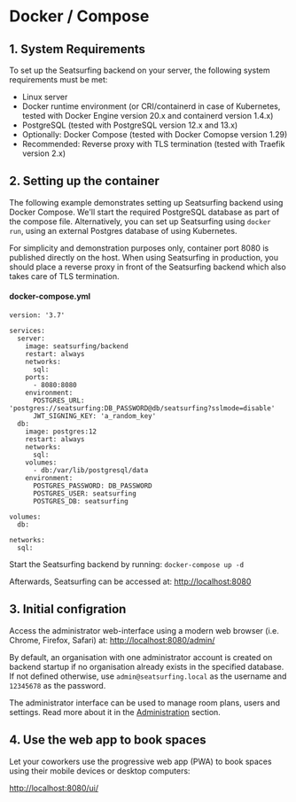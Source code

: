 # Docker / Compose

## 1. System Requirements
To set up the Seatsurfing backend on your server, the following system requirements must be met:

* Linux server
* Docker runtime environment (or CRI/containerd in case of Kubernetes, tested with Docker Engine version 20.x and containerd version 1.4.x)
* PostgreSQL (tested with PostgreSQL version 12.x and 13.x)
* Optionally: Docker Compose (tested with Docker Comopse version 1.29)
* Recommended: Reverse proxy with TLS termination (tested with Traefik version 2.x)

## 2. Setting up the container
The following example demonstrates setting up Seatsurfing backend using Docker Compose. We'll start the required PostgreSQL database as part of the compose file. Alternatively, you can set up Seatsurfing using ```docker run```, using an external Postgres database of using Kubernetes.

For simplicity and demonstration purposes only, container port 8080 is published directly on the host. When using Seatsurfing in production, you should place a reverse proxy in front of the Seatsurfing backend which also takes care of TLS termination.

#### docker-compose.yml

```
version: '3.7'

services:
  server:
    image: seatsurfing/backend
    restart: always
    networks:
      sql:
    ports:
      - 8080:8080
    environment:
      POSTGRES_URL: 'postgres://seatsurfing:DB_PASSWORD@db/seatsurfing?sslmode=disable'
      JWT_SIGNING_KEY: 'a_random_key'
  db:
    image: postgres:12
    restart: always
    networks:
      sql:
    volumes:
      - db:/var/lib/postgresql/data
    environment:
      POSTGRES_PASSWORD: DB_PASSWORD
      POSTGRES_USER: seatsurfing
      POSTGRES_DB: seatsurfing

volumes:
  db:

networks:
  sql:
```

Start the Seatsurfing backend by running: ```docker-compose up -d```

Afterwards, Seatsurfing can be accessed at: [http://localhost:8080](http://localhost:8080)

## 3. Initial configration
Access the administrator web-interface using a modern web browser (i.e. Chrome, Firefox, Safari) at: [http://localhost:8080/admin/](http://localhost:8080/admin/)

By default, an organisation with one administrator account is created on backend startup if no organisation already exists in the specified database. If not defined otherwise, use ```admin@seatsurfing.local``` as the username and ```12345678``` as the password.

The administrator interface can be used to manage room plans, users and settings. Read more about it in the [Administration](admin-ui.md) section.

## 4. Use the web app to book spaces
Let your coworkers use the progressive web app (PWA) to book spaces using their mobile devices or desktop computers:

[http://localhost:8080/ui/](http://localhost:8080/ui/)